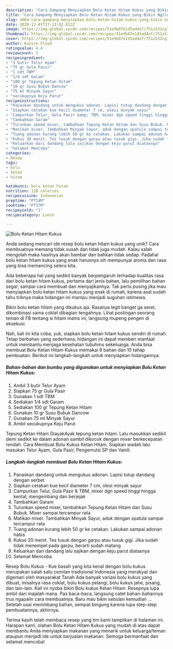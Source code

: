 ```yaml
---
description: "Cara Gampang Menyiapkan Bolu Ketan Hitam Kukus yang Bikin Ngiler"
title: "Cara Gampang Menyiapkan Bolu Ketan Hitam Kukus yang Bikin Ngiler"
slug: 4064-cara-gampang-menyiapkan-bolu-ketan-hitam-kukus-yang-bikin-ngiler
date: 2020-12-01T17:13:02.812Z
image: https://img-global.cpcdn.com/recipes/51e9b87e1d5ad4ef/751x532cq70/bolu-ketan-hitam-kukus-foto-resep-utama.jpg
thumbnail: https://img-global.cpcdn.com/recipes/51e9b87e1d5ad4ef/751x532cq70/bolu-ketan-hitam-kukus-foto-resep-utama.jpg
cover: https://img-global.cpcdn.com/recipes/51e9b87e1d5ad4ef/751x532cq70/bolu-ketan-hitam-kukus-foto-resep-utama.jpg
author: Eunice Floyd
ratingvalue: 4.4
reviewcount: 3
recipeingredient:
- "3 butir Telur Ayam"
- "75 gr Gula Pasir"
- "1 sdt TBM"
- "1/4 sdt Garam"
- "100 gr Tepung Ketan Hitam"
- "10 gr Susu Bubuk Dancow"
- "75 ml Minyak Sayur"
- "secukupnya Keju Parut"
recipeinstructions:
- "Panaskan dandang untuk mengukus adonan. Lapisi tutup dandang dengan serbet"
- "Siapkan cetakan kue kecil diameter 7 cm, olesi minyak sayur"
- "Campurkan Telur, Gula Pasir &amp; TBM, mixer dgn speed tinggi hingga kental, mengembang dan berjejak"
- "Tambahkan Garam"
- "Turunkan speed mixer, tambahkan Tepung Ketan Hitam dan Susu Bubuk. Mixer sampai tercampur rata"
- "Matikan mixer. Tambahkan Minyak Sayur, aduk dengan spatula sampai tercampur rata"
- "Tuang adonan kurang lebih 50 gr ke cetakan. Lakukan sampai adonan habis"
- "Kukus 20 menit. Tes tusuk dengan garpu atau tusuk gigi. Jika sudah tidak menempel pada garpu, berarti sudah matang"
- "Keluarkan dari dandang lalu sajikan dengan keju parut diatasnya"
- "Selamat Mencoba"
categories:
- Resep
tags:
- bolu
- ketan
- hitam

katakunci: bolu ketan hitam 
nutrition: 128 calories
recipecuisine: Indonesian
preptime: "PT14M"
cooktime: "PT37M"
recipeyield: "1"
recipecategory: Lunch

---
```



![Bolu Ketan Hitam Kukus](https://img-global.cpcdn.com/recipes/51e9b87e1d5ad4ef/751x532cq70/bolu-ketan-hitam-kukus-foto-resep-utama.jpg)

Anda sedang mencari ide resep bolu ketan hitam kukus yang unik? Cara membuatnya memang tidak susah dan tidak juga mudah. Kalau salah mengolah maka hasilnya akan hambar dan bahkan tidak sedap. Padahal bolu ketan hitam kukus yang enak harusnya sih mempunyai aroma dan rasa yang bisa memancing selera kita.

Ada beberapa hal yang sedikit banyak berpengaruh terhadap kualitas rasa dari bolu ketan hitam kukus, pertama dari jenis bahan, lalu pemilihan bahan segar, sampai cara membuat dan menyajikannya. Tak perlu pusing jika mau menyiapkan bolu ketan hitam kukus yang enak di rumah, karena asal sudah tahu triknya maka hidangan ini mampu menjadi suguhan istimewa.

Bikin bolu ketan hitam yang dikukus aja. Rasanya legit banget ga seret, dikombinasi sama coklat dibagian tengahnya. Lihat postingan seorang teman di FB tentang si hitam manis ini, langsung mupeng pengen di eksekusi.


Nah, kali ini kita coba, yuk, siapkan bolu ketan hitam kukus sendiri di rumah. Tetap berbahan yang sederhana, hidangan ini dapat memberi manfaat untuk membantu menjaga kesehatan tubuhmu sekeluarga. Anda bisa membuat Bolu Ketan Hitam Kukus memakai 8 bahan dan 10 tahap pembuatan. Berikut ini langkah-langkah untuk menyiapkan hidangannya.

<!--inarticleads1-->

##### Bahan-bahan dan bumbu yang digunakan untuk menyiapkan Bolu Ketan Hitam Kukus:

1. Ambil 3 butir Telur Ayam
1. Siapkan 75 gr Gula Pasir
1. Gunakan 1 sdt TBM
1. Sediakan 1/4 sdt Garam
1. Sediakan 100 gr Tepung Ketan Hitam
1. Gunakan 10 gr Susu Bubuk Dancow
1. Gunakan 75 ml Minyak Sayur
1. Ambil secukupnya Keju Parut


Tepung Ketan Hitam DiayakAyak tepung ketan hitam. Lalu masukkan sedikit demi sedikit ke dalam adonan sambil dikocok dengan mixer berkecepatan rendah. Cara Membuat Bolu Kukus Ketan Hitam. Siapkan wadah lalu masukan Telur Ayam, Gula Pasir, Pengemulsi SP dan Vanili. 

<!--inarticleads2-->

##### Langkah-langkah membuat Bolu Ketan Hitam Kukus:

1. Panaskan dandang untuk mengukus adonan. Lapisi tutup dandang dengan serbet
1. Siapkan cetakan kue kecil diameter 7 cm, olesi minyak sayur
1. Campurkan Telur, Gula Pasir &amp; TBM, mixer dgn speed tinggi hingga kental, mengembang dan berjejak
1. Tambahkan Garam
1. Turunkan speed mixer, tambahkan Tepung Ketan Hitam dan Susu Bubuk. Mixer sampai tercampur rata
1. Matikan mixer. Tambahkan Minyak Sayur, aduk dengan spatula sampai tercampur rata
1. Tuang adonan kurang lebih 50 gr ke cetakan. Lakukan sampai adonan habis
1. Kukus 20 menit. Tes tusuk dengan garpu atau tusuk gigi. Jika sudah tidak menempel pada garpu, berarti sudah matang
1. Keluarkan dari dandang lalu sajikan dengan keju parut diatasnya
1. Selamat Mencoba


Resep Bolu Kukus - Kue basah yang kita kenal dengan bolu kukus merupakan salah satu cemilan tradisional Indonesia yang merakyat dan digemari oleh masyarakat Tanah Ada banyak variasi bolu kukus yang dibuat, misalnya rasa coklat, bolu kukus pelangi, bolu kukus jahe, pisang, dan lain-lain. Kali ini nyoba bikin Bolu kukus Ketan Hitam. Resepnya lupa ambil dari majalah mana. Pas baca-baca, langsung catet bahan-bahannya trus ngapalin cara membuatnya. Baru mau bikin sebulan kemudian … Setelah usai menimbang bahan, sempat bingung karena lupa step-step pembuatannya, akhirnya. 

Terima kasih telah membaca resep yang tim kami tampilkan di halaman ini. Harapan kami, olahan Bolu Ketan Hitam Kukus yang mudah di atas dapat membantu Anda menyiapkan makanan yang menarik untuk keluarga/teman ataupun menjadi ide untuk berjualan makanan. Semoga bermanfaat dan selamat mencoba!
